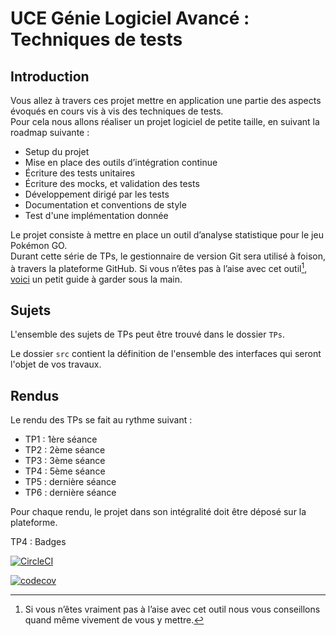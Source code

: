 # UCE Génie Logiciel Avancé : Techniques de tests

## Introduction

Vous allez à travers ces projet mettre en application une partie des aspects évoqués en cours vis à vis des techniques de tests.  
Pour cela nous allons réaliser un projet logiciel de petite taille, en suivant la roadmap suivante : 
- Setup du projet
- Mise en place des outils d’intégration continue
- Écriture des tests unitaires
- Écriture des mocks, et validation des tests
- Développement dirigé par les tests
- Documentation et conventions de style
- Test d'une implémentation donnée

Le projet consiste à mettre en place un outil d’analyse statistique pour le jeu Pokémon GO.  
Durant cette série de TPs, le gestionnaire de version Git sera utilisé à foison, à travers la plateforme GitHub. Si vous n’êtes pas à l’aise avec cet outil[^1], [voici](http://rogerdudler.github.io/git-guide/) un petit guide à garder sous la main.

## Sujets

L'ensemble des sujets de TPs peut être trouvé dans le dossier `TPs`.

Le dossier `src` contient la définition de l'ensemble des interfaces qui seront l'objet de vos travaux.

## Rendus

Le rendu des TPs se fait au rythme suivant :

- TP1 : 1ère séance
- TP2 : 2ème séance
- TP3 : 3ème séance
- TP4 : 5ème séance
- TP5 : dernière séance
- TP6 : dernière séance

Pour chaque rendu, le projet dans son intégralité doit être déposé sur la plateforme.

TP4 : Badges

[![CircleCI](https://circleci.com/gh/theocolin/ceri-m1-techniques-de-test/tree/master.svg?style=svg)](https://circleci.com/gh/theocolin/ceri-m1-techniques-de-test/tree/master)

[![codecov](https://codecov.io/gh/theocolin/ceri-m1-techniques-de-test/branch/master/graph/badge.svg?token=A1IMWV74V1)](https://codecov.io/gh/theocolin/ceri-m1-techniques-de-test)

[^1]: Si vous n’êtes vraiment pas à l’aise avec cet outil nous vous conseillons quand même vivement de vous y mettre.
